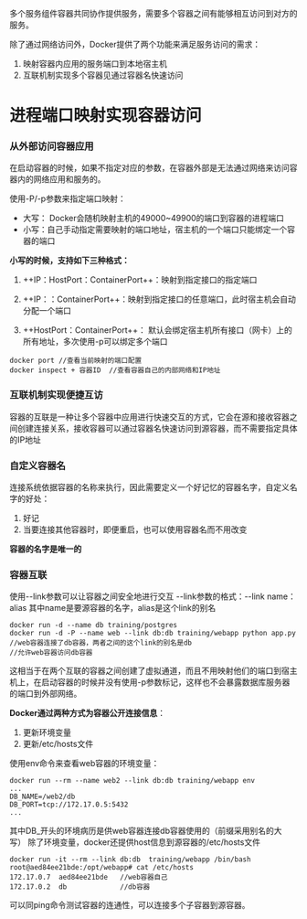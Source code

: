 多个服务组件容器共同协作提供服务，需要多个容器之间有能够相互访问到对方的服务。

除了通过网络访问外，Docker提供了两个功能来满足服务访问的需求：
1. 映射容器内应用的服务端口到本地宿主机
2. 互联机制实现多个容器见通过容器名快速访问

# 进程端口映射实现容器访问
### 从外部访问容器应用
在启动容器的时候，如果不指定对应的参数，在容器外部是无法通过网络来访问容器内的网络应用和服务的。

使用-P/-p参数来指定端口映射：
- 大写： Docker会随机映射主机的49000~49900的端口到容器的进程端口
- 小写：自己手动指定需要映射的端口地址，宿主机的一个端口只能绑定一个容器的端口

**小写的时候，支持如下三种格式：**

1. ++IP：HostPort：ContainerPort++：映射到指定接口的指定端口


2. ++IP：：ContainerPort++：映射到指定接口的任意端口，此时宿主机会自动分配一个端口


3. ++HostPort：ContainerPort++：  默认会绑定宿主机所有接口（网卡）上的所有地址，多次使用-p可以绑定多个端口


```
docker port //查看当前映射的端口配置
docker inspect + 容器ID  //查看容器自己的内部网络和IP地址
```

### 互联机制实现便捷互访
容器的互联是一种让多个容器中应用进行快速交互的方式，它会在源和接收容器之间创建连接关系，接收容器可以通过容器名快速访问到源容器，而不需要指定具体的IP地址


### 自定义容器名
连接系统依据容器的名称来执行，因此需要定义一个好记忆的容器名字，自定义名字的好处：
1. 好记
2. 当要连接其他容器时，即便重启，也可以使用容器名而不用改变

**容器的名字是唯一的**

### 容器互联
使用--link参数可以让容器之间安全地进行交互
--link参数的格式：--link name：alias  其中name是要源容器的名字，alias是这个link的别名

```
docker run -d --name db training/postgres
docker run -d -P --name web --link db:db training/webapp python app.py
//web容器连接了db容器，两者之间的这个link的别名是db
//允许web容器访问db容器
```
这相当于在两个互联的容器之间创建了虚拟通道，而且不用映射他们的端口到宿主机上，在启动容器的时候并没有使用-p参数标记，这样也不会暴露数据库服务器的端口到外部网络。

**Docker通过两种方式为容器公开连接信息**：
1. 更新环境变量
2. 更新/etc/hosts文件

使用env命令来查看web容器的环境变量：

```
docker run --rm --name web2 --link db:db training/webapp env
...
DB_NAME=/web2/db
DB_PORT=tcp://172.17.0.5:5432
...
```
其中DB_开头的环境病历是供web容器连接db容器使用的（前缀采用别名的大写）
除了环境变量，docker还提供host信息到源容器的/etc/hosts文件

```
docker run -it --rm --link db:db  training/webapp /bin/bash
root@aed84ee21bde:/opt/webapp# cat /etc/hosts
172.17.0.7  aed84ee21bde   //web容器自己
172.17.0.2  db             //db容器
```
可以同ping命令测试容器的连通性，可以连接多个子容器到源容器。

